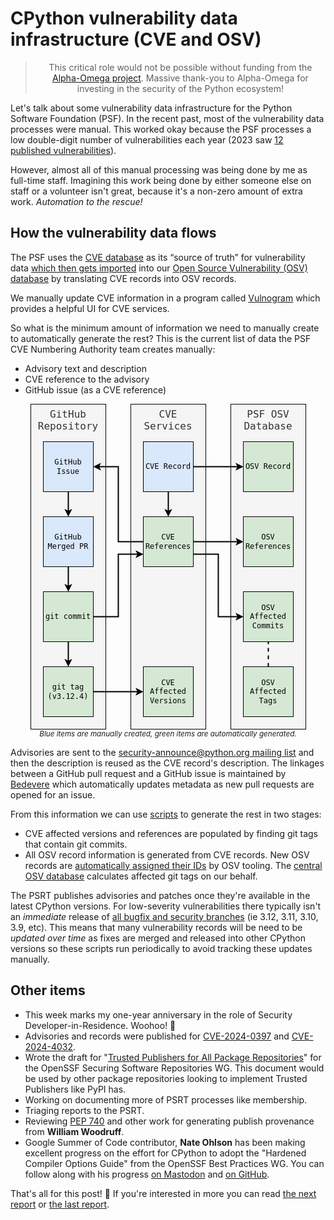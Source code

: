 # CPython vulnerability data infrastructure (CVE and OSV)

<blockquote>
  <center>This critical role would not be possible without funding from the <a href="https://alpha-omega.dev">Alpha-Omega project</a>. Massive thank-you to Alpha-Omega for investing in the security of the Python ecosystem!</center>
</blockquote>

Let's talk about some vulnerability data infrastructure for the Python Software Foundation (PSF).
In the recent past, most of the vulnerability data processes were manual. This worked okay because the PSF processes a low double-digit number of vulnerabilities each year (2023 saw [12 published vulnerabilities](https://osv.dev/list?ecosystem=&q=PSF)).

However, almost all of this manual processing was being done by me as full-time staff. Imagining this work being done by either someone else
on staff or a volunteer isn't great, because it's a non-zero amount of extra work. *Automation to the rescue!*

## How the vulnerability data flows

<div class="row">
<div class="col-6">
<p>The PSF uses the <a href="https://www.cve.org/">CVE database</a> as its “source of truth” for vulnerability data <a href="https://github.com/psf/advisory-database/blob/main/tools/import-from-cve.py">which then gets imported</a> into our <a href="https://github.com/psf/advisory-database">Open Source Vulnerability (OSV) database</a> by translating CVE records into OSV records.</p>

<p>We manually update CVE information in a program called <a href="https://vulnogram.github.io/">Vulnogram</a>
which provides a helpful UI for CVE services.</p>

<p>So what is the minimum amount of information we need to manually create to automatically generate the rest?
This is the current list of data the PSF CVE Numbering Authority team creates manually:</p>

<ul>
<li>Advisory text and description</li>
<li>CVE reference to the advisory</li>
<li>GitHub issue (as a CVE reference)</li>
</ul>

</div>
<div class="col-6">
<p>
<center>
<svg xmlns="http://www.w3.org/2000/svg" xmlns:xlink="http://www.w3.org/1999/xlink" version="1.1" width="441px" viewBox="-0.5 -0.5 441 521" style="max-width:100%;max-height:521px;"><defs/><g><g data-cell-id="0"><g data-cell-id="1"><g data-cell-id="bS7HbwpMvn2gg9WCKS2J-5"><g><rect x="0" y="0" width="120" height="520" fill="#f5f5f5" stroke="#000" pointer-events="all"/></g><g><g transform="translate(-0.5 -0.5)"><switch><foreignObject style="overflow: visible; text-align: left;" pointer-events="none" width="100%" height="100%" requiredFeatures="http://www.w3.org/TR/SVG11/feature#Extensibility"><div xmlns="http://www.w3.org/1999/xhtml" style="display: flex; align-items: unsafe flex-start; justify-content: unsafe center; width: 118px; height: 1px; padding-top: 7px; margin-left: 1px;"><div style="box-sizing: border-box; font-size: 0px; text-align: center;" data-drawio-colors="color: #333; "><div style="display: inline-block; font-size: 16px; font-family: monospace; color: rgb(51, 51, 51); line-height: 1.2; pointer-events: all; white-space: normal; overflow-wrap: normal;">GitHub Repository</div></div></div></foreignObject><text x="60" y="23" fill="#333" font-family="monospace" font-size="16px" text-anchor="middle">GitHub Reposito...</text></switch></g></g></g><g data-cell-id="bS7HbwpMvn2gg9WCKS2J-6"><g><rect x="160" y="0" width="120" height="520" fill="#f5f5f5" stroke="#000" pointer-events="all"/></g><g><g transform="translate(-0.5 -0.5)"><switch><foreignObject style="overflow: visible; text-align: left;" pointer-events="none" width="100%" height="100%" requiredFeatures="http://www.w3.org/TR/SVG11/feature#Extensibility"><div xmlns="http://www.w3.org/1999/xhtml" style="display: flex; align-items: unsafe flex-start; justify-content: unsafe center; width: 118px; height: 1px; padding-top: 7px; margin-left: 161px;"><div style="box-sizing: border-box; font-size: 0px; text-align: center;" data-drawio-colors="color: #333; "><div style="display: inline-block; font-size: 16px; font-family: monospace; color: rgb(51, 51, 51); line-height: 1.2; pointer-events: all; white-space: normal; overflow-wrap: normal;">CVE<br />Services</div></div></div></foreignObject><text x="220" y="23" fill="#333" font-family="monospace" font-size="16px" text-anchor="middle">CVE...</text></switch></g></g></g><g data-cell-id="bS7HbwpMvn2gg9WCKS2J-15"><g><rect x="320" y="0" width="120" height="520" fill="#f5f5f5" stroke="#000" pointer-events="all"/></g><g><g transform="translate(-0.5 -0.5)"><switch><foreignObject style="overflow: visible; text-align: left;" pointer-events="none" width="100%" height="100%" requiredFeatures="http://www.w3.org/TR/SVG11/feature#Extensibility"><div xmlns="http://www.w3.org/1999/xhtml" style="display: flex; align-items: unsafe flex-start; justify-content: unsafe center; width: 118px; height: 1px; padding-top: 7px; margin-left: 321px;"><div style="box-sizing: border-box; font-size: 0px; text-align: center;" data-drawio-colors="color: #333; "><div style="display: inline-block; font-size: 16px; font-family: monospace; color: rgb(51, 51, 51); line-height: 1.2; pointer-events: all; white-space: normal; overflow-wrap: normal;">PSF OSV Database</div></div></div></foreignObject><text x="380" y="23" fill="#333" font-family="monospace" font-size="16px" text-anchor="middle">PSF OSV Database</text></switch></g></g></g><g data-cell-id="bS7HbwpMvn2gg9WCKS2J-9"><g><path d="M 60 140 L 60 171.76" fill="none" stroke="#000" stroke-width="2" stroke-miterlimit="10" pointer-events="stroke"/><path d="M 60 177.76 L 56 169.76 L 60 171.76 L 64 169.76 Z" fill="#000" stroke="#000" stroke-width="2" stroke-miterlimit="10" pointer-events="all"/></g></g><g data-cell-id="bS7HbwpMvn2gg9WCKS2J-1"><g><rect x="20" y="60" width="80" height="80" fill="#dae8fc" stroke="#000" pointer-events="all"/></g><g><g transform="translate(-0.5 -0.5)"><switch><foreignObject style="overflow: visible; text-align: left;" pointer-events="none" width="100%" height="100%" requiredFeatures="http://www.w3.org/TR/SVG11/feature#Extensibility"><div xmlns="http://www.w3.org/1999/xhtml" style="display: flex; align-items: unsafe center; justify-content: unsafe center; width: 78px; height: 1px; padding-top: 100px; margin-left: 21px;"><div style="box-sizing: border-box; font-size: 0px; text-align: center;" data-drawio-colors="color: rgb(0, 0, 0); "><div style="display: inline-block; font-size: 12px; font-family: monospace; color: rgb(0, 0, 0); line-height: 1.2; pointer-events: all; white-space: normal; overflow-wrap: normal;">GitHub<br />Issue</div></div></div></foreignObject><text x="60" y="104" fill="rgb(0, 0, 0)" font-family="monospace" font-size="12px" text-anchor="middle">GitHub...</text></switch></g></g></g><g data-cell-id="bS7HbwpMvn2gg9WCKS2J-11"><g><path d="M 60 260 L 60 291.76" fill="none" stroke="#000" stroke-width="2" stroke-miterlimit="10" pointer-events="stroke"/><path d="M 60 297.76 L 56 289.76 L 60 291.76 L 64 289.76 Z" fill="#000" stroke="#000" stroke-width="2" stroke-miterlimit="10" pointer-events="all"/></g></g><g data-cell-id="bS7HbwpMvn2gg9WCKS2J-2"><g><rect x="20" y="180" width="80" height="80" fill="#dae8fc" stroke="#000" pointer-events="all"/></g><g><g transform="translate(-0.5 -0.5)"><switch><foreignObject style="overflow: visible; text-align: left;" pointer-events="none" width="100%" height="100%" requiredFeatures="http://www.w3.org/TR/SVG11/feature#Extensibility"><div xmlns="http://www.w3.org/1999/xhtml" style="display: flex; align-items: unsafe center; justify-content: unsafe center; width: 78px; height: 1px; padding-top: 220px; margin-left: 21px;"><div style="box-sizing: border-box; font-size: 0px; text-align: center;" data-drawio-colors="color: rgb(0, 0, 0); "><div style="display: inline-block; font-size: 12px; font-family: monospace; color: rgb(0, 0, 0); line-height: 1.2; pointer-events: all; white-space: normal; overflow-wrap: normal;">GitHub<br />Merged PR</div></div></div></foreignObject><text x="60" y="224" fill="rgb(0, 0, 0)" font-family="monospace" font-size="12px" text-anchor="middle">GitHub...</text></switch></g></g></g><g data-cell-id="bS7HbwpMvn2gg9WCKS2J-25"><g><path d="M 100 340 L 140 340 L 140 240 L 171.76 240" fill="none" stroke="#000" stroke-width="2" stroke-miterlimit="10" pointer-events="stroke"/><path d="M 177.76 240 L 169.76 244 L 171.76 240 L 169.76 236 Z" fill="#000" stroke="#000" stroke-width="2" stroke-miterlimit="10" pointer-events="all"/></g></g><g data-cell-id="bS7HbwpMvn2gg9WCKS2J-33"><g><path d="M 60 380 L 60 411.76" fill="none" stroke="rgb(0, 0, 0)" stroke-width="2" stroke-miterlimit="10" pointer-events="stroke"/><path d="M 60 417.76 L 56 409.76 L 60 411.76 L 64 409.76 Z" fill="rgb(0, 0, 0)" stroke="rgb(0, 0, 0)" stroke-width="2" stroke-miterlimit="10" pointer-events="all"/></g></g><g data-cell-id="bS7HbwpMvn2gg9WCKS2J-3"><g><rect x="20" y="300" width="80" height="80" fill="#d5e8d4" stroke="#000" pointer-events="all"/></g><g><g transform="translate(-0.5 -0.5)"><switch><foreignObject style="overflow: visible; text-align: left;" pointer-events="none" width="100%" height="100%" requiredFeatures="http://www.w3.org/TR/SVG11/feature#Extensibility"><div xmlns="http://www.w3.org/1999/xhtml" style="display: flex; align-items: unsafe center; justify-content: unsafe center; width: 78px; height: 1px; padding-top: 340px; margin-left: 21px;"><div style="box-sizing: border-box; font-size: 0px; text-align: center;" data-drawio-colors="color: rgb(0, 0, 0); "><div style="display: inline-block; font-size: 12px; font-family: monospace; color: rgb(0, 0, 0); line-height: 1.2; pointer-events: all; white-space: normal; overflow-wrap: normal;">git commit</div></div></div></foreignObject><text x="60" y="344" fill="rgb(0, 0, 0)" font-family="monospace" font-size="12px" text-anchor="middle">git commit</text></switch></g></g></g><g data-cell-id="bS7HbwpMvn2gg9WCKS2J-30"><g><path d="M 100 460 L 170 460 L 171.76 460" fill="none" stroke="#000" stroke-width="2" stroke-miterlimit="10" pointer-events="stroke"/><path d="M 177.76 460 L 169.76 464 L 171.76 460 L 169.76 456 Z" fill="#000" stroke="#000" stroke-width="2" stroke-miterlimit="10" pointer-events="all"/></g></g><g data-cell-id="bS7HbwpMvn2gg9WCKS2J-4"><g><rect x="20" y="420" width="80" height="80" fill="#d5e8d4" stroke="#000" pointer-events="all"/></g><g><g transform="translate(-0.5 -0.5)"><switch><foreignObject style="overflow: visible; text-align: left;" pointer-events="none" width="100%" height="100%" requiredFeatures="http://www.w3.org/TR/SVG11/feature#Extensibility"><div xmlns="http://www.w3.org/1999/xhtml" style="display: flex; align-items: unsafe center; justify-content: unsafe center; width: 78px; height: 1px; padding-top: 460px; margin-left: 21px;"><div style="box-sizing: border-box; font-size: 0px; text-align: center;" data-drawio-colors="color: rgb(0, 0, 0); "><div style="display: inline-block; font-size: 12px; font-family: monospace; color: rgb(0, 0, 0); line-height: 1.2; pointer-events: all; white-space: normal; overflow-wrap: normal;">git tag<br />(v3.12.4)</div></div></div></foreignObject><text x="60" y="464" fill="rgb(0, 0, 0)" font-family="monospace" font-size="12px" text-anchor="middle">git tag...</text></switch></g></g></g><g data-cell-id="bS7HbwpMvn2gg9WCKS2J-24"><g><path d="M 220 140 L 220 171.76" fill="none" stroke="#000" stroke-width="2" stroke-miterlimit="10" pointer-events="stroke"/><path d="M 220 177.76 L 216 169.76 L 220 171.76 L 224 169.76 Z" fill="#000" stroke="#000" stroke-width="2" stroke-miterlimit="10" pointer-events="all"/></g></g><g data-cell-id="bS7HbwpMvn2gg9WCKS2J-29"><g><path d="M 260 100 L 331.76 100" fill="none" stroke="#000" stroke-width="2" stroke-miterlimit="10" pointer-events="stroke"/><path d="M 337.76 100 L 329.76 104 L 331.76 100 L 329.76 96 Z" fill="#000" stroke="#000" stroke-width="2" stroke-miterlimit="10" pointer-events="all"/></g></g><g data-cell-id="bS7HbwpMvn2gg9WCKS2J-7"><g><rect x="180" y="60" width="80" height="80" fill="#dae8fc" stroke="#000" pointer-events="all"/></g><g><g transform="translate(-0.5 -0.5)"><switch><foreignObject style="overflow: visible; text-align: left;" pointer-events="none" width="100%" height="100%" requiredFeatures="http://www.w3.org/TR/SVG11/feature#Extensibility"><div xmlns="http://www.w3.org/1999/xhtml" style="display: flex; align-items: unsafe center; justify-content: unsafe center; width: 78px; height: 1px; padding-top: 100px; margin-left: 181px;"><div style="box-sizing: border-box; font-size: 0px; text-align: center;" data-drawio-colors="color: rgb(0, 0, 0); "><div style="display: inline-block; font-size: 12px; font-family: monospace; color: rgb(0, 0, 0); line-height: 1.2; pointer-events: all; white-space: normal; overflow-wrap: normal;">CVE Record</div></div></div></foreignObject><text x="220" y="104" fill="rgb(0, 0, 0)" font-family="monospace" font-size="12px" text-anchor="middle">CVE Record</text></switch></g></g></g><g data-cell-id="bS7HbwpMvn2gg9WCKS2J-13"><g><rect x="180" y="420" width="80" height="80" fill="#d5e8d4" stroke="#000" pointer-events="all"/></g><g><g transform="translate(-0.5 -0.5)"><switch><foreignObject style="overflow: visible; text-align: left;" pointer-events="none" width="100%" height="100%" requiredFeatures="http://www.w3.org/TR/SVG11/feature#Extensibility"><div xmlns="http://www.w3.org/1999/xhtml" style="display: flex; align-items: unsafe center; justify-content: unsafe center; width: 78px; height: 1px; padding-top: 460px; margin-left: 181px;"><div style="box-sizing: border-box; font-size: 0px; text-align: center;" data-drawio-colors="color: rgb(0, 0, 0); "><div style="display: inline-block; font-size: 12px; font-family: monospace; color: rgb(0, 0, 0); line-height: 1.2; pointer-events: all; white-space: normal; overflow-wrap: normal;">CVE Affected Versions</div></div></div></foreignObject><text x="220" y="464" fill="rgb(0, 0, 0)" font-family="monospace" font-size="12px" text-anchor="middle">CVE Affected...</text></switch></g></g></g><g data-cell-id="bS7HbwpMvn2gg9WCKS2J-18"><g><path d="M 180 220 L 140 220 L 140 100 L 108.24 100" fill="none" stroke="#000" stroke-width="2" stroke-miterlimit="10" pointer-events="stroke"/><path d="M 102.24 100 L 110.24 96 L 108.24 100 L 110.24 104 Z" fill="#000" stroke="#000" stroke-width="2" stroke-miterlimit="10" pointer-events="all"/></g></g><g data-cell-id="bS7HbwpMvn2gg9WCKS2J-37"><g><path d="M 260 220 L 331.76 220" fill="none" stroke="#000" stroke-width="2" stroke-miterlimit="10" pointer-events="stroke"/><path d="M 337.76 220 L 329.76 224 L 331.76 220 L 329.76 216 Z" fill="#000" stroke="#000" stroke-width="2" stroke-miterlimit="10" pointer-events="all"/></g></g><g data-cell-id="bS7HbwpMvn2gg9WCKS2J-38"><g><path d="M 260 240 L 300 240 L 300 340 L 331.76 340" fill="none" stroke="#000" stroke-width="2" stroke-miterlimit="10" pointer-events="stroke"/><path d="M 337.76 340 L 329.76 344 L 331.76 340 L 329.76 336 Z" fill="#000" stroke="#000" stroke-width="2" stroke-miterlimit="10" pointer-events="all"/></g></g><g data-cell-id="bS7HbwpMvn2gg9WCKS2J-14"><g><rect x="180" y="180" width="80" height="80" fill="#d5e8d4" stroke="#000" pointer-events="all"/></g><g><g transform="translate(-0.5 -0.5)"><switch><foreignObject style="overflow: visible; text-align: left;" pointer-events="none" width="100%" height="100%" requiredFeatures="http://www.w3.org/TR/SVG11/feature#Extensibility"><div xmlns="http://www.w3.org/1999/xhtml" style="display: flex; align-items: unsafe center; justify-content: unsafe center; width: 78px; height: 1px; padding-top: 220px; margin-left: 181px;"><div style="box-sizing: border-box; font-size: 0px; text-align: center;" data-drawio-colors="color: rgb(0, 0, 0); "><div style="display: inline-block; font-size: 12px; font-family: monospace; color: rgb(0, 0, 0); line-height: 1.2; pointer-events: all; white-space: normal; overflow-wrap: normal;">CVE References</div></div></div></foreignObject><text x="220" y="224" fill="rgb(0, 0, 0)" font-family="monospace" font-size="12px" text-anchor="middle">CVE References</text></switch></g></g></g><g data-cell-id="bS7HbwpMvn2gg9WCKS2J-16"><g><rect x="340" y="60" width="80" height="80" fill="#d5e8d4" stroke="#000" pointer-events="all"/></g><g><g transform="translate(-0.5 -0.5)"><switch><foreignObject style="overflow: visible; text-align: left;" pointer-events="none" width="100%" height="100%" requiredFeatures="http://www.w3.org/TR/SVG11/feature#Extensibility"><div xmlns="http://www.w3.org/1999/xhtml" style="display: flex; align-items: unsafe center; justify-content: unsafe center; width: 78px; height: 1px; padding-top: 100px; margin-left: 341px;"><div style="box-sizing: border-box; font-size: 0px; text-align: center;" data-drawio-colors="color: rgb(0, 0, 0); "><div style="display: inline-block; font-size: 12px; font-family: monospace; color: rgb(0, 0, 0); line-height: 1.2; pointer-events: all; white-space: normal; overflow-wrap: normal;">OSV Record</div></div></div></foreignObject><text x="380" y="104" fill="rgb(0, 0, 0)" font-family="monospace" font-size="12px" text-anchor="middle">OSV Record</text></switch></g></g></g><g data-cell-id="bS7HbwpMvn2gg9WCKS2J-17"><g><rect x="340" y="300" width="80" height="80" fill="#d5e8d4" stroke="#000" pointer-events="all"/></g><g><g transform="translate(-0.5 -0.5)"><switch><foreignObject style="overflow: visible; text-align: left;" pointer-events="none" width="100%" height="100%" requiredFeatures="http://www.w3.org/TR/SVG11/feature#Extensibility"><div xmlns="http://www.w3.org/1999/xhtml" style="display: flex; align-items: unsafe center; justify-content: unsafe center; width: 78px; height: 1px; padding-top: 340px; margin-left: 341px;"><div style="box-sizing: border-box; font-size: 0px; text-align: center;" data-drawio-colors="color: rgb(0, 0, 0); "><div style="display: inline-block; font-size: 12px; font-family: monospace; color: rgb(0, 0, 0); line-height: 1.2; pointer-events: all; white-space: normal; overflow-wrap: normal;">OSV Affected Commits</div></div></div></foreignObject><text x="380" y="344" fill="rgb(0, 0, 0)" font-family="monospace" font-size="12px" text-anchor="middle">OSV Affected...</text></switch></g></g></g><g data-cell-id="bS7HbwpMvn2gg9WCKS2J-34"><g><rect x="340" y="420" width="80" height="80" fill="#d5e8d4" stroke="#000" pointer-events="all"/></g><g><g transform="translate(-0.5 -0.5)"><switch><foreignObject style="overflow: visible; text-align: left;" pointer-events="none" width="100%" height="100%" requiredFeatures="http://www.w3.org/TR/SVG11/feature#Extensibility"><div xmlns="http://www.w3.org/1999/xhtml" style="display: flex; align-items: unsafe center; justify-content: unsafe center; width: 78px; height: 1px; padding-top: 460px; margin-left: 341px;"><div style="box-sizing: border-box; font-size: 0px; text-align: center;" data-drawio-colors="color: rgb(0, 0, 0); "><div style="display: inline-block; font-size: 12px; font-family: monospace; color: rgb(0, 0, 0); line-height: 1.2; pointer-events: all; white-space: normal; overflow-wrap: normal;">OSV Affected Tags</div></div></div></foreignObject><text x="380" y="464" fill="rgb(0, 0, 0)" font-family="monospace" font-size="12px" text-anchor="middle">OSV Affected...</text></switch></g></g></g><g data-cell-id="bS7HbwpMvn2gg9WCKS2J-36"><g><rect x="340" y="180" width="80" height="80" fill="#d5e8d4" stroke="#000" pointer-events="all"/></g><g><g transform="translate(-0.5 -0.5)"><switch><foreignObject style="overflow: visible; text-align: left;" pointer-events="none" width="100%" height="100%" requiredFeatures="http://www.w3.org/TR/SVG11/feature#Extensibility"><div xmlns="http://www.w3.org/1999/xhtml" style="display: flex; align-items: unsafe center; justify-content: unsafe center; width: 78px; height: 1px; padding-top: 220px; margin-left: 341px;"><div style="box-sizing: border-box; font-size: 0px; text-align: center;" data-drawio-colors="color: rgb(0, 0, 0); "><div style="display: inline-block; font-size: 12px; font-family: monospace; color: rgb(0, 0, 0); line-height: 1.2; pointer-events: all; white-space: normal; overflow-wrap: normal;">OSV References</div></div></div></foreignObject><text x="380" y="224" fill="rgb(0, 0, 0)" font-family="monospace" font-size="12px" text-anchor="middle">OSV References</text></switch></g></g></g><g data-cell-id="bS7HbwpMvn2gg9WCKS2J-40"><g><path d="M 380 420 L 380 380" fill="none" stroke="rgb(0, 0, 0)" stroke-width="2" stroke-miterlimit="10" stroke-dasharray="6 6" pointer-events="stroke"/></g></g></g></g></g><switch><g requiredFeatures="http://www.w3.org/TR/SVG11/feature#Extensibility"/><a transform="translate(0,-5)" xlink:href="https://www.drawio.com/doc/faq/svg-export-text-problems" target="_blank"><text text-anchor="middle" font-size="10px" x="50%" y="100%">Text is not SVG - cannot display</text></a></switch></svg>
<br><small><i>Blue items are manually created, green items are automatically generated.</i></small>
</center>
</p>
</div>
</div>

Advisories are sent to the [security-announce@python.org mailing list](https://mail.python.org/mailman3/lists/security-announce.python.org/)
and then the description is reused as the CVE record's description. The linkages between a GitHub pull request and a GitHub issue is maintained by [Bedevere](https://github.com/python/bedevere)
which automatically updates metadata as new pull requests are opened for an issue.

From this information we can use [scripts](https://github.com/psf/advisory-database/blob/main/tools/import-from-cve.py) to generate the rest in two stages:

* CVE affected versions and references are populated by finding git tags that contain git commits.
* All OSV record information is generated from CVE records. New OSV records are [automatically assigned their IDs](https://github.com/psf/advisory-database/commit/4859e8393ddeffac8c6a7d5ef3206e91b8e0bbe7) by OSV tooling.
  The [central OSV database](https://osv.dev) calculates affected git tags on our behalf.

The PSRT publishes advisories and patches once they're available in the latest CPython versions. For low-severity vulnerabilities there typically isn't an *immediate* release of [all bugfix and security branches](https://devguide.python.org/versions/#supported-versions) (ie 3.12, 3.11, 3.10, 3.9, etc).
This means that many vulnerability records will be need to be *updated over time* as fixes are merged and released into other CPython versions
so these scripts run periodically to avoid tracking these updates manually.

## Other items

* This week marks my one-year anniversary in the role of Security Developer-in-Residence. Woohoo! 🥳
* Advisories and records were published for [CVE-2024-0397](https://nvd.nist.gov/vuln/detail/CVE-2024-0397) and [CVE-2024-4032](https://nvd.nist.gov/vuln/detail/CVE-2024-4032).
* Wrote the draft for "[Trusted Publishers for All Package Repositories](https://docs.google.com/document/d/1GvQrIQ8DSFzT7SbUd3ptDnF8QFZR23t5-NdNO8z4w7c/)" for the OpenSSF Securing Software Repositories WG.
  This document would be used by other package repositories looking to implement Trusted Publishers like PyPI has.
* Working on documenting more of PSRT processes like membership.
* Triaging reports to the PSRT.
* Reviewing [PEP 740](https://peps.python.org/pep-0740/) and other work for generating publish provenance from **William Woodruff**.
* Google Summer of Code contributor, **Nate Ohlson** has been making excellent progress on the effort for CPython to adopt the "Hardened Compiler Options Guide" from the OpenSSF Best Practices WG.
  You can follow along with his progress [on Mastodon](https://social.python-gsoc.org/@nohlson) and [on GitHub](https://github.com/python/cpython/issues/112301).

That's all for this post! 👋 If you're interested in more you can read [the next report](https://sethmlarson.dev/pycon-taiwan-2024) or [the last report](https://sethmlarson.dev/security-developer-in-residence-weekly-report-37).
